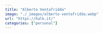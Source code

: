 ```yaml
---
title: "Alberto Ventafridda"
image: "./_images/alberto-ventafridda.webp"
url: "https://halb.it/"
categories: ["personal"]
---
```

